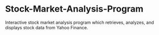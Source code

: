 # Stock-Market-Analysis-Program
Interactive stock market analysis program which retrieves, analyzes, and displays stock data from Yahoo Finance.
